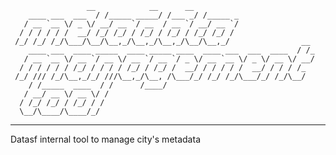                      __            __      __                            
        ____ ___  ___  / /_____ _____/ /___ _/ /_____ _                     
       / __ `__ \/ _ \/ __/ __ `/ __  / __ `/ __/ __ `/                     
      / / / / / /  __/ /_/ /_/ / /_/ / /_/ / /_/ /_/ /                      
     /_/ /_/ /_/\___/\__/\__,_/\__,_/\__,_/\__/\__,_/                __     
        ____ ___  ____ _____  ____ _____ ____  ____ ___  ___  ____  / /_    
       / __ `__ \/ __ `/ __ \/ __ `/ __ `/ _ \/ __ `__ \/ _ \/ __ \/ __/    
      / / / / / / /_/ / / / / /_/ / /_/ /  __/ / / / / /  __/ / / / /_      
     /_/ /// /_/\__,_/_/ ///\__,_/\__, /\___/_/ /_/ /_/\___/_/ /_/\__/      
        / /_____  ____  / /      /____/                                     
       / __/ __ \/ __ \/ /                                                  
      / /_/ /_/ / /_/ / /                                                   
      \__/\____/\____/_/                                                    
                                                                            
---------------------------------------- 


Datasf internal tool to manage city's metadata